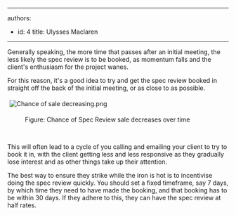 

---
authors:
  - id: 4
    title: Ulysses Maclaren
---




<span class='intro'> Generally speaking, the more time that passes after an initial meeting, the less likely the spec review is to be booked, as momentum falls and the client's enthusiasm for the project wanes.<br> </span>

<p>For this reason, it's a good idea to try and get the spec review booked in straight off the back of the initial meeting, or as close to as possible.</p><dl class="ssw15-rteElement-ImageArea"><img src="/PublishingImages/Chance%20of%20sale%20decreasing.png" alt="Chance of sale decreasing.png" style="margin&#58;5px;" />​​<br></dl><dd class="ssw15-rteElement-FigureBad">Figure&#58;​ Chance of Spec Review sale decreases over time</dd><p>​<br></p><p>This will often lead to a cycle of you calling and emailing your client to try to book it in, with the client getting less and less responsive as they gradually lose interest and as other things take up their attention.&#160;<br></p><p>The best way to ensure they strike while the iron is hot is to incentivise doing the spec review quickly. You should set a fixed timeframe, say 7 days, by which time they need to have made the booking, and that booking has to be within 30 days. If they adhere to this, they can have the spec review at half rates.<br></p>


